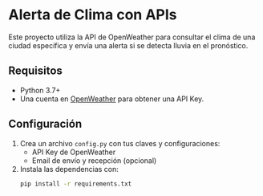 # Alerta de Clima con APIs

Este proyecto utiliza la API de OpenWeather para consultar el clima de una ciudad específica y envía una alerta si se detecta lluvia en el pronóstico.

## Requisitos
- Python 3.7+
- Una cuenta en [OpenWeather](https://openweathermap.org/) para obtener una API Key.

## Configuración
1. Crea un archivo `config.py` con tus claves y configuraciones:
   - API Key de OpenWeather
   - Email de envío y recepción (opcional)
2. Instala las dependencias con:
   ```bash
   pip install -r requirements.txt
